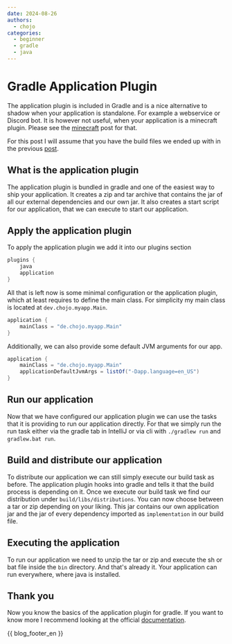 ```yaml
---
date: 2024-08-26
authors:
  - chojo
categories:
  - beginner
  - gradle
  - java
---
```


# Gradle Application Plugin

The application plugin is included in Gradle and is a nice alternative to shadow when your application is standalone.
For example a webservice or Discord bot.
It is however not useful, when your application is a minecraft plugin.
Please see the [minecraft](gradle_basics_minecraft.md) post for that.

<!-- more -->

For this post I will assume that you have the build files we ended up with in the previous [post](gradle_basics.md).

## What is the application plugin

The application plugin is bundled in gradle and one of the easiest way to ship your application.
It creates a zip and tar archive that contains the jar of all our external dependencies and our own jar.
It also creates a start script for our application, that we can execute to start our application.

## Apply the application plugin

To apply the application plugin we add it into our plugins section

```java
plugins {
    java
    application
}
```

All that is left now is some minimal configuration or the application plugin, which at least requires to define the main class.
For simplicity my main class is located at `dev.chojo.myapp.Main`.

```java
application {
    mainClass = "de.chojo.myapp.Main"
}
```

Additionally, we can also provide some default JVM arguments for our app.

```java
application {
    mainClass = "de.chojo.myapp.Main"
    applicationDefaultJvmArgs = listOf("-Dapp.language=en_US")
}
```

## Run our application

Now that we have configured our application plugin we can use the tasks that it is providing to run our application directly.
For that we simply run the run task either via the gradle tab in IntelliJ or via cli with `./gradlew run` and `gradlew.bat run`.

## Build and distribute our application

To distribute our application we can still simply execute our build task as before.
The application plugin hooks into gradle and tells it that the build process is depending on it.
Once we execute our build task we find our distribution under `build/libs/distributions`.
You can now choose between a tar or zip depending on your liking.
This jar contains our own application jar and the jar of every dependency imported as `implementation` in our build file.

## Executing the application

To run our application we need to unzip the tar or zip and execute the sh or bat file inside the `bin` directory.
And that's already it.
Your application can run everywhere, where java is installed.

## Thank you

Now you know the basics of the application plugin for gradle.
If you want to know more I recommend looking at the official [documentation](https://docs.gradle.org/current/userguide/application_plugin.html).

{{ blog_footer_en }}
